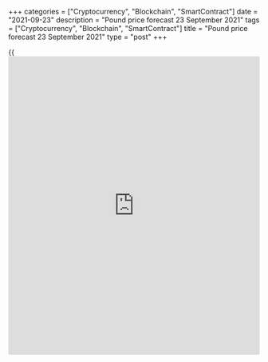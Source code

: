 +++
categories = ["Cryptocurrency", "Blockchain", "SmartContract"]
date = "2021-09-23"
description = "Pound price forecast 23 September 2021"
tags = ["Cryptocurrency", "Blockchain", "SmartContract"]
title = "Pound price forecast 23 September 2021"
type = "post"
+++

{{<iframe id="large-banner" src="https://www.bounty.group/#slide=28.0" width="100%" height="600" scrolling="no" style="border: 0px solid rgb(216, 221, 230); border-radius: 3px;">}}

2021-09-23

2021-09-23

Pound is caught in the crossfire. Forecast as of 23.09.2021Dmitri
Demidenko

The Bank of England has to make a difficult choice. The regulator will
either signal an interest rate hike to curb inflation or keep borrowing
costs unchanged and support the UK economy. What will the BoE choose?
Let us discuss the Forex outlook and make up a [GBPUSD][1] trading plan.

## Weekly pound fundamental forecast

The expectations for the central bank’s rate hike in 2022 should
strengthen the local currency. Money markets expect the BoE to raise the
interest rate twice, in May and December next year. However, the pound
is trading down. The [GBPUSD][1] has dropped to monthly lows, whose
breakthrough will send the price lower. The BoE can influence the pound
trend, so [investor](https://www.fintechee.com/tutorial-for-forex-trading/investor-mode/)s naturally focus on the central bank’s September
meeting.

Speculators have become net sellers of the sterling for the first time
since December 2020. They worry that the interest rate hike will set
back the UK economy, which is still weak. The pandemic fallout and
Brexit have left household budgets in serious trouble amid rising
prices, an energy crisis, and the end of the Treasury fiscal stimulus
programs. The lack of labour force and goods creates problems for
business. The UK economy risks facing stagflation, which is not the best
time to buy the pound.

### Dynamics of [GBPUSD][1] and pound speculative positions

 _Source_ _: Bloomberg_

There seem to be much more barriers to the UK economic recovery than
earlier expected. The recession from which the UK growth has to recover
is still the deepest among the advanced economies, so hedge funds are
not willing to invest in the GBP. Speculators fear that, unlike the Fed,
the Bank of England will give a dovish surprise.

### Difference between current and pre-pandemic GDP levels

 _Source_ _: Bloomberg_

At its previous meeting, the BoE suggested that tightening monetary
[policy](https://www.fintechee.com/policy/) would be required to contain inflationary pressures. Looking at
the acceleration of consumer prices to 3.2% in August, the highest level
since 2012, one could assume that in September, the Monetary Policy
Committee should signal a soon interest rate hike. In fact, the
situation is more complex. The most recent data on the GDP rate, retail
sales, and PMI look disappointing. The monetary restriction doesn’t seem
to be relevant when the economy is facing a downturn.

Furthermore, the pound is quite responsive to changes in global risk
appetite. The S&P 500 correction affects the [GBPUSD][1] bulls in the
same way as the UK economic recession. In this regard, the growth of the
US stock indexes in response to the September FOMC meeting’s results is
good [news](https://www.letsplayfx.com/blog/forex-news-website/) for the sterling. The equities must have been bought on the
fact after a sell-off on the [news](https://www.letsplayfx.com/blog/forex-news-website/) about the Fed’s willingness to start
monetary normalization.

### Weekly [GBPUSD][1] trading plan

If the BoE sounds optimistic about the economic growth, featuring a
downturn, and signals an interest rate hike in 2022, the [GBPUSD][1]
will go towards 1.3675, 1.3725, and 1.3755, where one should sell the
pair on the rebound from resistances. Otherwise, the regulator’s
pessimism will result in the downtrend continuation towards 1.348 and
1.341.



## Price chart of GBPUSD in real time mode

The content of this article reflects the author’s opinion and does not
necessarily reflect the official position of LiteForex. The material
published on this page is provided for informational purposes only and
should not be considered as the provision of investment advice for the
purposes of Directive 2004/39/EC.

Rate this article:

{{value}}

( {{count}} {{title}} )

   1. my.liteforex.com/trading/chart?symbol=GBPUSD&returnUrl=true